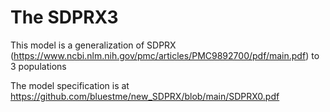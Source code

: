 # The SDPRX3

This model is a generalization of SDPRX (https://www.ncbi.nlm.nih.gov/pmc/articles/PMC9892700/pdf/main.pdf) to 3 populations

The model specification is at https://github.com/bluestme/new_SDPRX/blob/main/SDPRX0.pdf
